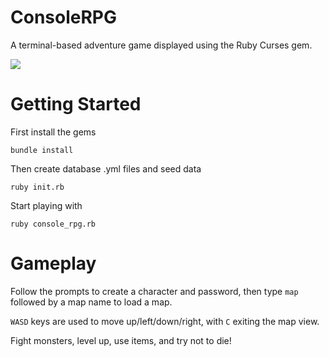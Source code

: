 # ConsoleRPG

A terminal-based adventure game displayed using the Ruby Curses gem.

![](http://i.imgur.com/b6mHP8l.gif)


# Getting Started

First install the gems

`bundle install`

Then create database .yml files and seed data

`ruby init.rb`

Start playing with

`ruby console_rpg.rb`

# Gameplay

Follow the prompts to create a character and password, then type `map` followed by a map name to load a map.

`WASD` keys are used to move up/left/down/right, with `C` exiting the map view.

Fight monsters, level up, use items, and try not to die!
